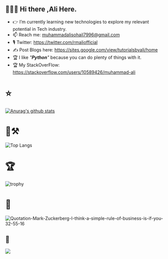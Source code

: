 ## 👨🏻‍💻 Hi there ,Ali Here.

- 👉 I’m currently learning new technologies to explore my relevant potential in Tech industry.
- 📫 Reach me: muhammadalisohail7996@gmail.com
- 🎙️ Twitter: https://twitter.com/rmaliofficial
- ✍️ Post Blogs here: https://sites.google.com/view/tutorialsbyali/home
- 🏆 I like _"**Python**"_ because you can do plenty of things with it.
- 🏆 My StackOverFlow: https://stackoverflow.com/users/10589426/muhammad-ali

# ⭐

[![Anurag's github stats](https://github-readme-stats.vercel.app/api?username=alitheDev)](https://github.com/alitheDev/github-readme-stats)

# 🧰⚒️ 

![Top Langs](https://github-readme-stats.vercel.app/api/top-langs/?username=alitheDEV&hide=javascript,css,scss,html&theme=tokyonight)

#  🏆

![trophy](https://github-profile-trophy.vercel.app/?username=ryo-ma&margin-w=15)

# 💬 

![Quotation-Mark-Zuckerberg-I-think-a-simple-rule-of-business-is-if-you-32-55-16](https://user-images.githubusercontent.com/48137657/189515988-f7377abb-8c90-419d-ace2-94b8ea7d50ed.jpg)


## 👀
![](https://komarev.com/ghpvc/?username=alitheDev&color=green&label=PROFILE+VIEWS)

